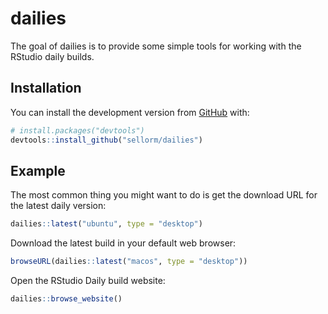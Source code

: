 # dailies

The goal of dailies is to provide some simple tools for working with the RStudio daily builds.

## Installation

You can install the development version from [GitHub](https://github.com/) with:

``` r
# install.packages("devtools")
devtools::install_github("sellorm/dailies")
```

## Example

The most common thing you might want to do is get the download URL for the latest daily version:

``` r
dailies::latest("ubuntu", type = "desktop")
```

Download the latest build in your default web browser:

``` r
browseURL(dailies::latest("macos", type = "desktop"))
```

Open the RStudio Daily build website:

``` r
dailies::browse_website()
```
